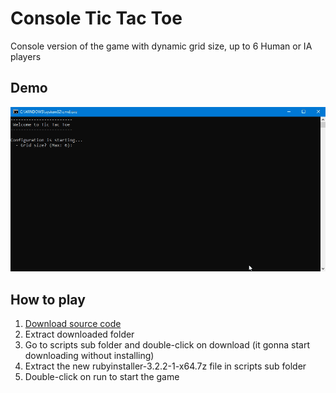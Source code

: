 # Console Tic Tac Toe

Console version of the game with dynamic grid size, up to 6 Human or IA players

## Demo
![Demo](images/demo.gif)

## How to play
1. [Download source code](https://github.com/LukBlan/console-tic-tac-toe/archive/refs/heads/main.zip)
2. Extract downloaded folder
3. Go to scripts sub folder and double-click on download (it gonna start downloading without installing)
4. Extract the new rubyinstaller-3.2.2-1-x64.7z file in scripts sub folder
5. Double-click on run to start the game